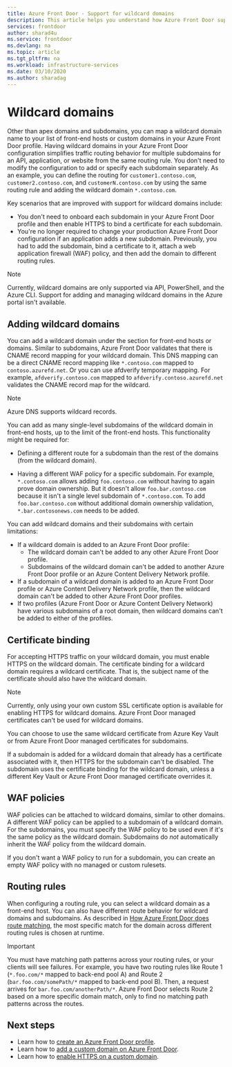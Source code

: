 ```yaml
---
title: Azure Front Door - Support for wildcard domains
description: This article helps you understand how Azure Front Door supports mapping and managing wildcard domains in the list of custom domains.
services: frontdoor
author: sharad4u
ms.service: frontdoor
ms.devlang: na
ms.topic: article
ms.tgt_pltfrm: na
ms.workload: infrastructure-services
ms.date: 03/10/2020
ms.author: sharadag
---
```


# Wildcard domains

Other than apex domains and subdomains, you can map a wildcard domain name to your list of front-end hosts or custom domains in your Azure Front Door profile. Having wildcard domains in your Azure Front Door configuration simplifies traffic routing behavior for multiple subdomains for an API, application, or website from the same routing rule. You don't need to modify the configuration to add or specify each subdomain separately. As an example, you can define the routing for `customer1.contoso.com`, `customer2.contoso.com`, and `customerN.contoso.com` by using the same routing rule and adding the wildcard domain `*.contoso.com`.

Key scenarios that are improved with support for wildcard domains include:

- You don't need to onboard each subdomain in your Azure Front Door profile and then enable HTTPS to bind a certificate for each subdomain.
- You're no longer required to change your production Azure Front Door configuration if an application adds a new subdomain. Previously, you had to add the subdomain, bind a certificate to it, attach a web application firewall (WAF) policy, and then add the domain to different routing rules.

> [!NOTE]
> Currently, wildcard domains are only supported via API, PowerShell, and the Azure CLI. Support for adding and managing wildcard domains in the Azure portal isn't available.

## Adding wildcard domains

You can add a wildcard domain under the section for front-end hosts or domains. Similar to subdomains, Azure Front Door validates that there is CNAME record mapping for your wildcard domain. This DNS mapping can be a direct CNAME record mapping like `*.contoso.com` mapped to `contoso.azurefd.net`. Or you can use afdverify temporary mapping. For example, `afdverify.contoso.com` mapped to `afdverify.contoso.azurefd.net` validates the CNAME record map for the wildcard.

> [!NOTE]
> Azure DNS supports wildcard records.

You can add as many single-level subdomains of the wildcard domain in front-end hosts, up to the limit of the front-end hosts. This functionality might be required for:

- Defining a different route for a subdomain than the rest of the domains (from the wildcard domain).

- Having a different WAF policy for a specific subdomain. For example, `*.contoso.com` allows adding `foo.contoso.com` without having to again prove domain ownership. But it doesn't allow `foo.bar.contoso.com` because it isn't a single level subdomain of `*.contoso.com`. To add `foo.bar.contoso.com` without additional domain ownership validation, `*.bar.contosonews.com` needs to be added.

You can add wildcard domains and their subdomains with certain limitations:

- If a wildcard domain is added to an Azure Front Door profile:
  - The wildcard domain can't be added to any other Azure Front Door profile.
  - Subdomains of the wildcard domain can't be added to another Azure Front Door profile or an Azure Content Delivery Network profile.
- If a subdomain of a wildcard domain is added to an Azure Front Door profile or Azure Content Delivery Network profile, then the wildcard domain can't be added to other Azure Front Door profiles.
- If two profiles (Azure Front Door or Azure Content Delivery Network) have various subdomains of a root domain, then wildcard domains can't be added to either of the profiles.

## Certificate binding

For accepting HTTPS traffic on your wildcard domain, you must enable HTTPS on the wildcard domain. The certificate binding for a wildcard domain requires a wildcard certificate. That is, the subject name of the certificate should also have the wildcard domain.

> [!NOTE]
> Currently, only using your own custom SSL certificate option is available for enabling HTTPS for wildcard domains. Azure Front Door managed certificates can't be used for wildcard domains.

You can choose to use the same wildcard certificate from Azure Key Vault or from Azure Front Door managed certificates for subdomains.

If a subdomain is added for a wildcard domain that already has a certificate associated with it, then HTTPS for the subdomain can't be disabled. The subdomain uses the certificate binding for the wildcard domain, unless a different Key Vault or Azure Front Door managed certificate overrides it.

## WAF policies

WAF policies can be attached to wildcard domains, similar to other domains. A different WAF policy can be applied to a subdomain of a wildcard domain. For the subdomains, you must specify the WAF policy to be used even if it's the same policy as the wildcard domain. Subdomains do *not* automatically inherit the WAF policy from the wildcard domain.

If you don't want a WAF policy to run for a subdomain, you can create an empty WAF policy with no managed or custom rulesets.

## Routing rules

When configuring a routing rule, you can select a wildcard domain as a front-end host. You can also have different route behavior for wildcard domains and subdomains. As described in [How Azure Front Door does route matching](front-door-route-matching.md), the most specific match for the domain across different routing rules is chosen at runtime.

> [!IMPORTANT]
> You must have matching path patterns across your routing rules, or your clients will see failures. For example, you have two routing rules like Route 1 (`*.foo.com/*` mapped to back-end pool A) and Route 2 (`bar.foo.com/somePath/*` mapped to back-end pool B). Then, a request arrives for `bar.foo.com/anotherPath/*`. Azure Front Door selects Route 2 based on a more specific domain match, only to find no matching path patterns across the routes.

## Next steps

- Learn how to [create an Azure Front Door profile](quickstart-create-front-door.md).
- Learn how to [add a custom domain on Azure Front Door](front-door-custom-domain.md).
- Learn how to [enable HTTPS on a custom domain](front-door-custom-domain-https.md).
